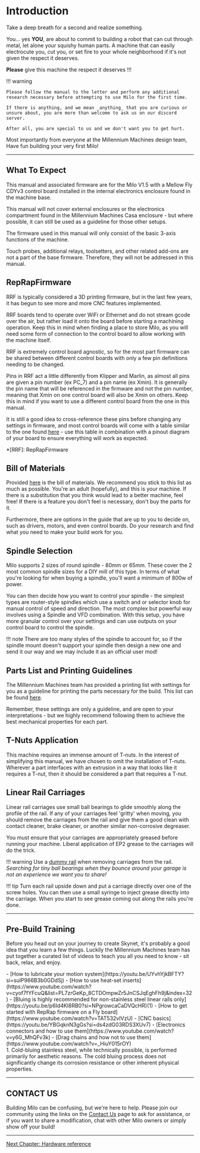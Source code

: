 # Introduction

Take a deep breath for a second and realize something.

You... yes **YOU**, are about to commit to building a robot that can cut through metal, let alone your squishy human parts.
A machine that can easily electrocute you, cut you, or set fire to your whole neighborhood if it's not given the respect it deserves.

**Please** give this machine the respect it deserves !!!

!!! warning

    Please follow the manual to the letter and perform any additional research necessary before attempting to use Milo for the first time.

    If there is anything, and we mean _anything_ that you are curious or unsure about, you are more than welcome to ask us on our discord server.

    After all, you are special to us and we don't want you to get hurt.

Most importantly from everyone at the Millennium Machines design team,
Have fun building your very first Milo!

---

## What To Expect

This manual and associated firmware are for the Milo V1.5 with a Mellow Fly CDYv3 control board installed in the internal electronics enclosure found in the machine base.

This manual will not cover external enclosures or the electronics compartment found in the Millennium Machines Casa enclosure - but where possible, it can still be used as a guideline for those other setups.

The firmware used in this manual will only consist of the basic 3-axis functions of the machine.

Touch probes, additional relays, toolsetters, and other related add-ons are not a part of the base firmware. Therefore, they will not be addressed in this manual.

## RepRapFirmware

RRF is typically considered a 3D printing firmware, but in the last few years, it has begun to see more and more CNC features implemented.

RRF boards tend to operate over WiFi or Ethernet and do not stream gcode over the air, but rather load it onto the board before starting a machining operation. Keep this in mind when finding a place to store Milo, as you will need some form of connection to the control board to allow working with the machine itself.

RRF is extremely control board agnostic, so for the most part firmware can be shared between different control boards with only a few pin definitions needing to be changed.

Pins in RRF act a little differently from Klipper and Marlin, as almost all pins are given a pin number (ex PC_7)
and a pin name (ex Xmin). It is generally the pin name that will be referenced in the firmware and not the pin number, meaning that Xmin on one control board will also be Xmin on others. Keep this in mind if you want to use a different control board from the one in this manual.

It is still a good idea to cross-reference these pins before changing any settings in firmware, and most control boards will come with a table similar to the one found [here](https://teamgloomy.github.io/fly_cdyv3_pins.html) - use this table in combination with a pinout diagram of your board to ensure everything will work as expected.

*[RRF]: RepRapFirmware

## Bill of Materials

Provided [here](../../bom/sourcing_guide.md) is the bill of materials. We recommend you stick to this list as much as possible. You're an adult (hopefully), and this is your machine. If there is a substitution that you think would lead to a better machine, feel free! If there is a feature you don't feel is necessary, don't buy the parts for it.

Furthermore, there are options in the guide that are up to you to decide on, such as drivers, motors, and even control boards. Do your research and find what you need to make your build work for you.

## Spindle Selection

Milo supports 2 sizes of round spindle - 80mm or 65mm. These cover the 2 most common spindle sizes for a DIY mill of this type. In terms of what you're looking for when buying a spindle, you'll want a minimum of 800w of power.

You can then decide how you want to control your spindle - the simplest types are router-style spindles which use a switch and or selector knob for manual control of speed and direction. The most complex but powerful way involves using a Spindle and VFD combination. With this setup, you have more granular control over your settings and can use outputs on your control board to control the spindle.

!!! note
    There are too many styles of the spindle to account for, so if the spindle mount doesn't support your spindle then design a new one and send it our way and we may include it as an official user mod!

## Parts List and Printing Guidelines

The Millennium Machines team has provided a printing list with settings for you as a guideline for printing the parts necessary for the build. This list can be found [here](../../printing/print_guide.md).

Remember, these settings are only a guideline, and are open to your interpretations - but we highly recommend following them to achieve the best mechanical properties for each part.

## T-Nuts Application

This machine requires an immense amount of T-nuts. In the interest of simplifying this manual, we have chosen to omit the installation of T-nuts. Wherever a part interfaces with an extrusion in a way that looks like it requires a T-nut, then it should be considered a part that requires a T-nut.

## Linear Rail Carriages

Linear rail carriages use small ball bearings to glide smoothly along the profile of the rail. If any of your carriages feel 'gritty' when moving, you should remove the carriages from the rail and give them a good clean with contact cleaner, brake cleaner, or another similar non-corrosive degreaser.

You must ensure that your carriages are appropriately greased before running your machine. Liberal application of EP2 grease to the carriages will do the trick.

!!! warning
    Use a [dummy rail](https://github.com/MillenniumMachines/Milo-v1.5/tree/main//STL%20Files/Tools/Dummy%20Rail.stl) when removing carriages from the rail. _Searching for tiny ball bearings when they bounce around your garage is not an experience we want you to share!_

!!! tip
    Turn each rail upside down and put a carriage directly over one of the screw holes. You can then use a small syringe to inject grease directly into the carriage. When you start to see grease coming out along the rails you're done.

---

## Pre-Build Training

Before you head out on your journey to create Skynet, it's probably a good idea that you learn a few things. Luckily the Millennium Machines team has put together a curated list of videos to teach you all you need to know - sit back, relax, and enjoy.

<div class="annotate" markdown>
- [How to lubricate your motion system](https://youtu.be/UYvhYjkBFTY?si=sulP966B3b0GDdSj)
- [How to use heat-set inserts](https://www.youtube.com/watch?v=cyof7fYFcuQ&list=PL7zrGeKp_8CTDOmpwZr5JnCSJqEghFh9j&index=32)
- [Bluing is highly recommended for non-stainless steel linear rails only](https://youtu.be/p6Id4Kl8RB0?si=NPgrowcaCaDVQcHR)(1)
- [How to get started with RepRap firmware on a Fly board](https://www.youtube.com/watch?v=TAT532vIVzU)
- [CNC basics](https://youtu.be/YBGqknN3gGs?si=ds4zdG03RDS3XUv7)
- [Electronics connectors and how to use them](https://www.youtube.com/watch?v=y6G_MhQFv3k)
- [Drag chains and how not to use them](https://www.youtube.com/watch?v=_HiuY015rOY)
</div>
1. Cold-bluing stainless steel, while technically possible, is performed primarily for aesthetic reasons. The cold bluing process does not significantly change its corrosion resistance or other inherent physical properties.

---

## CONTACT US

Building Milo can be confusing, but we're here to help. Please join our community using the links on the [Contact Us](../../../contact-us.md) page to ask for assistance, or if you want to share a modification, chat with other Milo owners or simply show off your build!

---

[Next Chapter: Hardware reference](./30_hardware_reference.md)
